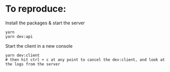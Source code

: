 # To reproduce:

Install the packages & start the server

```shell
yarn
yarn dev:api
```

Start the client in a new console

```shell
yarn dev:client
# then hit ctrl + c at any point to cancel the dev:client, and look at the logs from the server
```